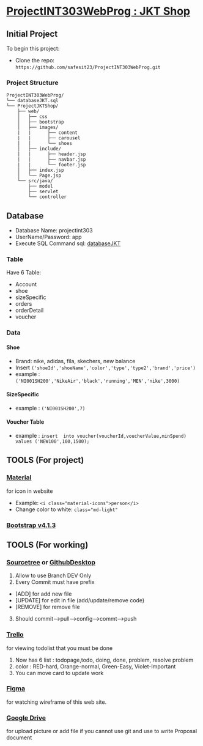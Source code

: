 # [ProjectINT303WebProg : JKT Shop](https://github.com/safesit23/ProjectINT303WebProg/)

## Initial Project

To begin this project:
* Clone the repo: `https://github.com/safesit23/ProjectINT303WebProg.git`

### Project Structure
```
ProjectINT303WebProg/
└── databaseJKT.sql
└── ProjectJKTShop/
    ├── web/
    │   ├── css
    │   ├── bootstrap
    │   ├── images/
    |   |      ├── content
    |   |      ├── carousel
    |   |      └── shoes
    │   ├── include/
    |   |      ├── header.jsp
    |   |      ├── navbar.jsp
    |   |      └── footer.jsp
    │   ├── index.jsp
    │   └── Page.jsp
    └── src/java/
        ├── model
        ├── servlet
        └── controller
```

## Database
* Database Name: projectint303
* UserName/Password: app
* Execute SQL Command sql: [databaseJKT](https://github.com/safesit23/ProjectINT303WebProg/blob/master/databaseJKT.sql)

### Table
Have 6 Table:
* Account         
* shoe           
* sizeSpecific
* orders
* orderDetail
* voucher

### Data

#### Shoe
- Brand: nike, adidas, fila, skechers, new balance
- Insert `('shoeId','shoeName','color','type','type2','brand','price')`
- example : `('NI001SH200','NikeAir','black','running','MEN','nike',3000)`

#### SizeSpecific
- example : `('NI001SH200',7)`

#### Voucher Table
- example : 
`insert  into voucher(voucherId,voucherValue,minSpend) values
('NEW100',100,1500);`

## TOOLS (For project)
### [Material](https://material.io/tools/icons/?style=baseline)
for icon in website
* Example: `<i class="material-icons">person</i>`
* Change color to white: `class="md-light"`
### [Bootstrap v4.1.3](https://getbootstrap.com)


## TOOLS (For working)
### [Sourcetree](https://www.sourcetreeapp.com) or [GithubDesktop](https://desktop.github.com)
1. Allow to use Branch DEV Only
2. Every Commit must have prefix
  * [ADD] for add new file
  * [UPDATE] for edit in file (add/update/remove code)
  * [REMOVE] for remove file
3. Should commit-->pull-->config-->commt-->push

### [Trello](https://trello.com/b/EAqZi1hF/projectint303webpro)
for viewing todolist that you must be done
1. Now has 6 list : todopage,todo, doing, done, problem, resolve problem
2. color : RED-hard, Orange-normal, Green-Easy, Violet-Important
3. You can move card to update work

### [Figma](https://www.figma.com/files/team/639718251727099957/INT303-Webprog)
for watching wireframe of this web site.

### [Google Drive](https://drive.google.com/drive/folders/1iK_DfumIu-DqvwigPUIg_xvcU_yJVufW?usp=sharing)
for upload picture or add file if you cannot use git and use to write Proposal document
